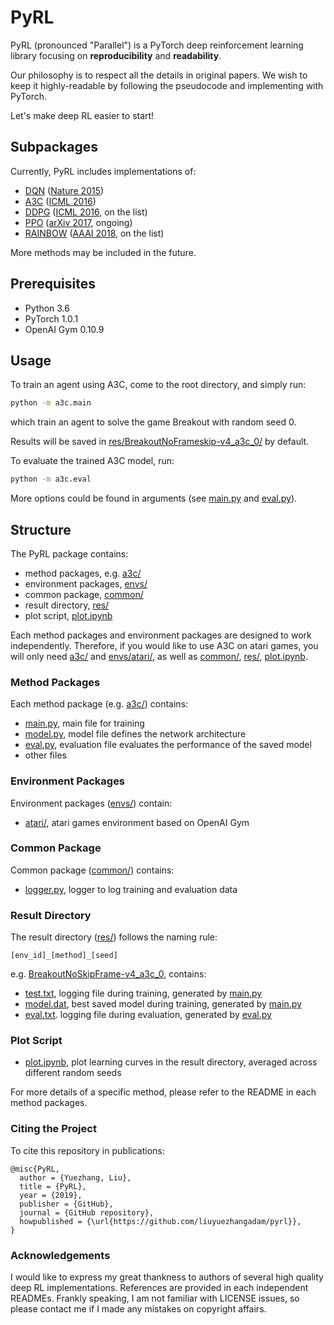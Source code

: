 # PyRL
PyRL (pronounced "Parallel") is a PyTorch deep reinforcement learning 
library focusing on **reproducibility** and **readability**.

Our philosophy is to respect all the details in 
original papers. We wish to keep it highly-readable by 
following the pseudocode and implementing with PyTorch.

Let's make deep RL easier to start!

## Subpackages
Currently, PyRL includes implementations of:
* [DQN](dqn) ([Nature 2015](https://storage.googleapis.com/deepmind-media/dqn/DQNNaturePaper.pdf))
* [A3C](a3c) ([ICML 2016](https://arxiv.org/pdf/1602.01783.pdf))
* [DDPG](ddpg) ([ICML 2016](https://arxiv.org/abs/1509.02971), on the list)
* [PPO](ppo1) ([arXiv 2017](https://arxiv.org/abs/1707.06347), ongoing)
* [RAINBOW](rainbow) ([AAAI 2018](https://arxiv.org/pdf/1710.02298.pdf), on the list)

More methods may be included in the future. 

## Prerequisites
* Python 3.6
* PyTorch 1.0.1
* OpenAI Gym 0.10.9

## Usage
To train an agent using A3C, come to the root directory, 
and simply run:
```sh
python -m a3c.main
```
which train an agent to solve the game Breakout with random seed 0. 

Results will be saved in [res/BreakoutNoFrameskip-v4_a3c_0/](res/BreakoutNoFrameskip-v4_a3c_0) by default.

To evaluate the trained A3C model, run:
```sh
python -m a3c.eval
```

More options could be found in arguments (see [main.py](a3c/main.py) and [eval.py](a3c/eval.py)).

## Structure
The PyRL package contains: 
* method packages, e.g. [a3c/](a3c)
* environment packages, [envs/](envs)
* common package, [common/](common)
* result directory, [res/](res)
* plot script, [plot.ipynb](plot.ipynb)

Each method packages and environment packages are designed to work independently. 
Therefore, if you would like to use A3C on atari games, you will only need [a3c/](a3c) 
and [envs/atari/](envs/atari), as well as [common/](common), [res/](res), [plot.ipynb](plot.ipynb).

### Method Packages
Each method package (e.g. [a3c/](a3c)) contains:
* [main.py](a3c/main.py), main file for training
* [model.py](a3c/model.py), model file defines the network architecture
* [eval.py](a3c/eval.py), evaluation file evaluates the performance of the saved model
* other files


### Environment Packages
Environment packages ([envs/](envs)) contain:
* [atari/](envs/atari), atari games environment based on OpenAI Gym

### Common Package
Common package ([common/](common)) contains:
* [logger.py](common/logger.py), logger to log training and evaluation data

### Result Directory
The result directory ([res/](res)) follows the naming rule: 

```
[env_id]_[method]_[seed]
```

e.g. [BreakoutNoSkipFrame-v4_a3c_0](res/BreakoutNoSkipFrame-v4_a3c_0), contains:

* [test.txt](), logging file during training, generated by [main.py](a3c/main.py)
* [model.dat](), best saved model during training, generated by [main.py](a3c/main.py)
* [eval.txt](). logging file during evaluation, generated by [eval.py](a3c/eval.py)


### Plot Script
* [plot.ipynb](plot.ipynb), plot learning curves in the result directory, averaged 
across different random seeds

For more details of a specific method, please refer to 
the README in each method packages.

### Citing the Project
To cite this repository in publications:

    @misc{PyRL,
      author = {Yuezhang, Liu},
      title = {PyRL},
      year = {2019},
      publisher = {GitHub},
      journal = {GitHub repository},
      howpublished = {\url{https://github.com/liuyuezhangadam/pyrl}},
    }

### Acknowledgements
I would like to express my great thankness to authors of 
several high quality deep RL implementations. References are provided 
in each independent READMEs. Frankly speaking, I am not familiar with 
LICENSE issues, so please contact me if I made any mistakes on 
copyright affairs.
